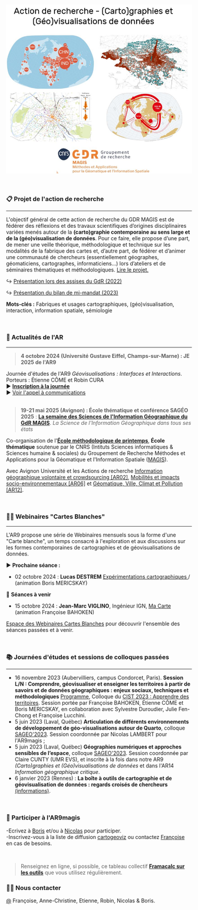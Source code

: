 ![alt text](https://raw.githubusercontent.com/magisAR9/.github/main/profile/AR9visuelok.JPG)

<br/>

### 📋 Projet de l'action de recherche
<hr>

L'objectif général de cette action de recherche du GDR MAGIS est de fédérer des réflexions et des travaux scientifiques d’origines disciplinaires variées menés autour de la **(carto)graphie contemporaine au sens large et de la (géo)visualisation de données**. Pour ce faire, elle propose d’une part, de mener une veille théorique, méthodologique et technique sur les modalités de la fabrique des cartes et, d’autre part, de fédérer et d’animer une communauté de chercheurs (essentiellement géographes, géomaticiens, cartographes, informaticiens...) lors d’ateliers et de séminaires thématiques et méthodologiques. [Lire le projet.](https://magisar9.github.io/project/)

:arrow_right_hook: [Présentation lors des assises du GdR (2022)](https://docs.google.com/presentation/d/1vMbVFTlbGGtZzkIO2-XujwNUK82SWf_EGzqYgBKjX0E/edit#slide=id.p)

:arrow_right_hook: [Présentation du bilan de mi-mandat (2023)](https://docs.google.com/presentation/d/1b98msRwNHuEOHK_aPW6YCSWaDZrtye4qNdRXtIf5Mrs/edit#slide=id.p)


**Mots-clés :** Fabriques et usages cartographiques, (géo)visualisation, interaction, information spatiale, sémiologie

<br/>

### 📆 Actualités de l'AR
<hr>

> **4 octobre 2024 (Université Gustave Eiffel, Champs-sur-Marne) : JE 2025 de l'AR9** <br />

Journée d'études de l'AR9 *Géovisualisations : Interfaces et Interactions*.<br />
Porteurs : Étienne CÔME et Robin CURA </br>
:arrow_forward: **[Inscription à la journée](https://framaforms.org/inscription-a-la-journee-detude-geovisualisations-interfaces-interactions-de-lar9-du-gdr-magis)** </br>
:arrow_forward: [Voir l'appel à communications](https://framaforms.org/journee-detude-ar9-interactions-interfaces-1716379792)
<br/><br/>

> **19-21 mai 2025 (Avignon) : École thématique et conférence SAGÉO 2025** : **[La semaine des Sciences de l'Information Géographique du GdR MAGIS](https://sageo2025.sciencesconf.org/)**. *La Science de l'Information Géographique dans tous ses états*</br>

Co-organisation de l'**[École méthodologique de printemps](https://sageo2025.sciencesconf.org/resource/page/id/2)**, **École thématique** soutenue par le CNRS (Intituts Sciences informatiques & Sciences humaine & sociales) du Groupement de Recherche Méthodes et Applications pour la Géomatique et l'Information Spatiale ([MAGIS](://gdr-magis.cnrs.fr)).

Avec Avignon Université et les Actions de recherche [Information géographique volontaire et crowdsourcing [AR02]](https://gdr-magis.cnrs.fr/ar02-information-geographique-volontaire-et-crowdsourcing/), [Mobilités et impacts socio-environnementaux [AR06]](https://gdr-magis.cnrs.fr/mobilites-et-impacts-socio-environnementaux/) et [Géomatique, Ville, Climat et Pollution [AR12]](https://gdr-magis.cnrs.fr/ar12-geomatique-ville-climat-et-pollution/). <br>

<br>


### 👩‍💻 Webinaires "Cartes Blanches"
<hr>

L'AR9 propose une série de Webinaires mensuels sous la forme d'une "Carte blanche", un temps consacré à l'exploration et aux discussions sur les formes contemporaines de cartographies et de géovisualisations de données. 

:arrow_forward: **Prochaine séance :**
* 02 octobre 2024 : **Lucas DESTREM** [Expérimentations cartographiques ](https://github.com/magisAR9/webinaires/blob/main/cartogeoviz7-LucasDestrem.md) / (animation Boris MERICSKAY)

:calendar: **Séances à venir**
* 15 octobre 2024 : **Jean-Marc VIGLINO**, Ingénieur IGN, [Ma Carte](https://magisar9.github.io/webinaires/cartogeoviz18-viglino.html) (animation Françoise BAHOKEN)</br>

[Espace des Webinaires Cartes Blanches](https://magisar9.github.io/webinaires/) pour découvrir l'ensemble des séances passées et à venir.</br>


<br>

### 📚 Journées d'études et sessions de colloques passées
<hr>

* 16 novembre 2023 (Aubervilliers, campus Condorcet, Paris). **Session L/N : Comprendre, géovisualiser et enseigner les territoires à partir de savoirs et de données géographiques : enjeux sociaux, techniques et méthodologiques** [Programme](https://github.com/magisAR9/CIST2023/blob/main/README.md), Colloque du [CIST 2023 : Apprendre des territoires](https://cist2023.sciencesconf.org/). Session portée par Françoise BAHOKEN, Étienne CÔME et Boris MERICSKAY, en collaboration avec Sylvestre Duroudier, Julie Fen-Chong et Françoise Lucchini. </br> 
* 5 juin 2023 (Laval, Québec) **Articulation de différents environnements de développement de géo-visualisations autour de Quarto**, colloque [SAGEO'2023](https://crdig.ulaval.ca/sageo2023/). Session coordonnée par Nicolas LAMBERT pour l'AR9magis ;
* 5 juin 2023 (Laval, Québec)  **Géographies numériques et approches sensibles de l’espace**, colloque [SAGEO'2023](https://crdig.ulaval.ca/sageo2023/). Session coordonnée par Claire CUNTY (UMR EVS), et inscrite à la fois dans notre AR9 _(Carto)graphies et (Géo)visualisations de données_ et dans l'AR14 _Information géographique critique_.</br> 
* 6 janvier 2023 (Rennes) : **La boîte à outils de cartographie et de géovisualisation de données : regards croisés de chercheurs** [(informations)](https://github.com/magisAR9/JEGeovizRennes). </br>


<br>

### 🌈 Participer à l'AR9magis
-Ecrivez à [Boris](mailto:boris.mericskay@univ-rennes2.fr) et/ou à [Nicolas](mailto:nicolas.lambert@cnrs.fr) pour participer. </br>
-Inscrivez-vous à la liste de diffusion [cartogeoviz](http://listes.ifsttar.fr/wws/info/cartogeoviz-magis) ou contactez [Françoise](mailto:francoise.bahoken@univ-eiffel.fr) en cas de besoins.


<br>

> Renseignez en ligne, si possible, ce tableau collectif **[Framacalc sur les outils](https://lite.framacalc.org/v8em5nhyq3-9t7k)** que vous utilisez régulièrement.

### 🙋‍♀️ Nous contacter
[@](mailto:francoise.bahoken@univ-eiffel.fr,anne-christine.bronner@misha.fr,etienne.come@univ-eiffel.fr,robin.cura@univ-paris1.fr,nicolas.lambert@cnrs.fr,boris.mericskay@univ-rennes2.fr,) Françoise, Anne-Christine, Etienne, Robin, Nicolas & Boris. 


<!--

**Here are some ideas to get you started:**

🙋‍♀️ A short introduction - what is your organization all about?
🌈 Contribution guidelines - how can the community get involved?
👩‍💻 Useful resources - where can the community find your docs? Is there anything else the community should know?
🍿 Fun facts - what does your team eat for breakfast?
🧙 Remember, you can do mighty things with the power of [Markdown](https://docs.github.com/github/writing-on-github/getting-started-with-writing-and-formatting-on-github/basic-writing-and-formatting-syntax)
-->
